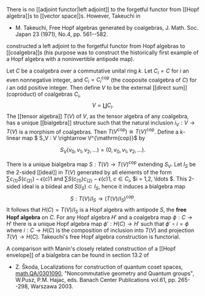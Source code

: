 There is no [[adjoint functor|left adjoint]] to the forgetful functor from [[Hopf algebra]]s to [[vector space]]s. However, Takeuchi in

* M. Takeuchi, Free Hopf algebras generated by coalgebras, J. Math. Soc. Japan 23 (1971), No.4, pp. 561--582.

constructed a left adjoint to the forgetful functor from Hopf algebras to [[coalgebra]]s (his purpose was to construct the historically first example of a Hopf algebra with a noninvertible antipode map). 

Let $C$ be a coalgebra over a commutative unital ring $k$. Let $C_i = C$
for $i$ an even nonnegative integer, and $C_i = C_i^{{\mathrm {cop}}}$
(the cooposite coalgebra of $C$) for $i$ an odd positive integer. Then define
$V$ to be the external [[direct sum]] (coproduct) of coalgebras $C_i$, 
$$V = \coprod C_i. $$
The [[tensor algebra]] $T(V)$ of $V$, as the tensor algebra of any coalgebra, has a unique [[bialgebra]] structure such that the natural inclusion
$i_V : V \rightarrow T(V)$ is a morphism of coalgebras. 
Then $T(V^{\mathrm{cop}}) \cong T(V)^{\mathrm{cop}}$.
Define a $k$-linear map
$ S_V : V \rightarrow V^{\mathrm{cop}}$
by 

$$S_V(v_0, v_1, v_2,\ldots) =
(0, v_0, v_1, v_2, \ldots).$$

There is a unique bialgebra map
$S : T(V) \rightarrow T(V)^{\mathrm{cop}}$ extending $S_V$.
Let $I_S$ be the 2-sided [[ideal]] in $T(V)$
generated by all elements of the form
$\sum c_{(1)} S(c_{(2)}) - \epsilon(c) 1$ and 
$\sum S(c_{(1)}) c_{(2)} - \epsilon(c) 1$, $c \in C_i$, $i = 1,2, \ldots $.
This 2-sided ideal is a biideal and $S(I_S) \subset I_S$, hence it induces a bialgebra map 
$$ S : T(V)/I_S \rightarrow (T(V)/I_S)^{\mathrm{cop}}. $$
It follows that $H(C) = T(V)/I_S$ is a Hopf algebra with antipode $S$, the **free Hopf algebra** on $C$.
For any Hopf algebra $H'$ and a coalgebra map
$\phi : C \rightarrow H'$ there is a unique Hopf algebra
map $\phi' : H(C) \rightarrow H'$ such that
$\phi' \circ i = \phi$ where $i : C \rightarrow H(C)$ is the
composition of inclusion
into $T(V)$ and projection $T(V) \rightarrow H(C)$. Takeuchi's free Hopf algebra construction is functorial. 

A comparison with Manin's closely related construction of a [[Hopf envelope]] of a bialgebra can be found in section 13.2 of

* Z. Škoda, Localizations for construction of quantum coset spaces, [math.QA/0301090](http://arxiv.org/abs/math/0301090), "Noncommutative geometry and Quantum groups", W.Pusz, P.M. Hajac, eds. Banach Center Publications vol.61, pp. 265--298, Warszawa 2003. 
